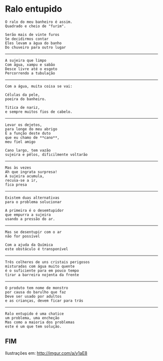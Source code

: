 Ralo entupido
=============

    O ralo do meu banheiro é assim.
    Quadrado e cheio de "furim".
    
    Serão mais de vinte furos
    Se decidirmos contar
    Eles levam a àgua do banho
    Do chuveiro para outro lugar

-----

    A sujeira que limpo
    Com água, xampu e sabão
    Desce livre até o esgoto
    Percorrendo a tubulação

-----

    Com a água, muita coisa se vai:

    Células da pele, 
    poeira do banheiro.
    
    Titica de nariz, 
    e sempre muitos fios de cabelo.

-----

    Levar os dejetos,
    para longe do meu abrigo
    É a função deste duto
    que eu chamo de **cano**,
    meu fiel amigo

    Cano largo, tem vazão
    sujeira e pêlos, dificilmente voltarão

----

    Mas às vezes
    Ah que ingrata surpresa!
    A sujeira acumula,
    recusa-se a ir, 
    fica presa

----

    Existem duas alternativas 
    para o problema solucionar

    A primeira é o desemtupidor
    que empurra a sujeira
    usando a pressão do ar.

----
    
    Mas se desentupir com o ar
    não for possível
    
    Com a ajuda da Química
    este obstáculo é transponível

----

    Três colheres de uns cristais perigosos
    misturadas com água muito quente
    é o suficiente para em pouco tempo
    tirar a barreira nojenta da frente

-----

    O produto tem nome de monstro
    por causa do barulho que faz
    Deve ser usado por adultos
    e as crianças, devem ficar para trás

-----

    Ralo entupido é uma chatice
    um problema, uma encheção
    Mas como a maioria dos problemas
    este é um que tem solução.
   
   FIM 
---

Ilustrações em: http://imgur.com/a/y1aE8
